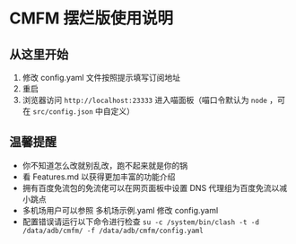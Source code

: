 # CMFM 摆烂版使用说明

## 从这里开始

1. 修改 config.yaml 文件按照提示填写订阅地址
2. 重启
3. 浏览器访问 `http://localhost:23333` 进入喵面板（喵口令默认为 `node` ，可在 `src/config.json` 中自定义）

## 温馨提醒

- 你不知道怎么改就别乱改，跑不起来就是你的锅
- 看 Features.md 以获得更加丰富的功能介绍
- 拥有百度免流包的免流佬可以在网页面板中设置 DNS 代理组为百度免流以减小跳点
- 多机场用户可以参照 多机场示例.yaml 修改 config.yaml
- 配置错误请运行以下命令进行检查
`su -c /system/bin/clash -t -d /data/adb/cmfm/ -f /data/adb/cmfm/config.yaml`
